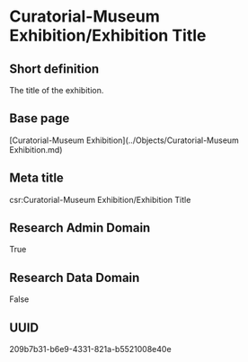 # Curatorial-Museum Exhibition/Exhibition Title
## Short definition
The title of the exhibition.
## Base page
[Curatorial-Museum Exhibition](../Objects/Curatorial-Museum Exhibition.md)
## Meta title
csr:Curatorial-Museum Exhibition/Exhibition Title
## Research Admin Domain
True
## Research Data Domain
False
## UUID
209b7b31-b6e9-4331-821a-b5521008e40e
